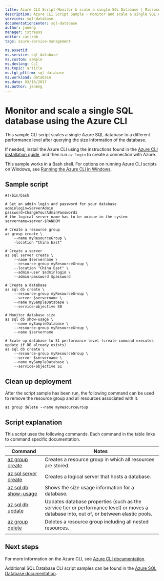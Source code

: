 ```yaml
---
title: Azure CLI Script-Monitor & scale a single SQL Database | Microsoft Docs
description: Azure CLI Script Sample - Monitor and scale a single SQL database using the Azure CLI
services: sql-database
documentationcenter: sql-database
author: janeng
manager: jstrauss
editor: carlrab
tags: azure-service-management

ms.assetid:
ms.service: sql-database
ms.custom: sample
ms.devlang: CLI
ms.topic: article
ms.tgt_pltfrm: sql-database
ms.workload: database
ms.date: 03/16/2017
ms.author: janeng
---
```


# Monitor and scale a single SQL database using the Azure CLI

This sample CLI script scales a single Azure SQL database to a different performance level after querying the size information of the database. 

If needed, install the Azure CLI using the instructions found in the [Azure CLI installation guide](https://docs.microsoft.com/cli/azure/install-azure-cli), and then run `az login` to create a connection with Azure.

This sample works in a Bash shell. For options on running Azure CLI scripts on Windows, see [Running the Azure CLI in Windows](../../virtual-machines/virtual-machines-windows-cli-options.md).


## Sample script

```azurecli
#!/bin/bash

# Set an admin login and password for your database
adminlogin=ServerAdmin
password=ChangeYourAdminPassword1
# the logical server name has to be unique in the system
servername=server-$RANDOM

# Create a resource group
az group create \
	--name myResourceGroup \
	-location "China East" 

# Create a server
az sql server create \
	--name $servername \
	--resource-group myResourceGroup \
	--location "China East" \
	--admin-user $adminlogin \
	--admin-password $password

# Create a database
az sql db create \
	--resource-group myResourceGroup \
	--server $servername \
	--name mySampleDatabase \
	--service-objective S0

# Monitor database size
az sql db show-usage \
	--name mySampleDatabase \
	--resource-group myResourceGroup \
	--name $servername

# Scale up database to S1 performance level (create command executes update if DB already exists)
az sql db create \
	--resource-group myResourceGroup \
	--server $servername \
	--name mySampleDatabase \
	--service-objective S1
```
## Clean up deployment

After the script sample has been run, the following command can be used to remove the resource group and all resources associated with it.

```azurecli
az group delete --name myResourceGroup
```

## Script explanation

This script uses the following commands. Each command in the table links to command specific documentation.

| Command | Notes |
|---|---|
| [az group create](https://docs.microsoft.com/cli/azure/group#create) | Creates a resource group in which all resources are stored. |
| [az sql server create](https://docs.microsoft.com/cli/azure/sql/server#create) | Creates a logical server that hosts a database. |
| [az sql db show-usage](https://docs.microsoft.com/cli/azure/sql/db#show-usage) | Shows the size usage information for a database. |
| [az sql db update](https://docs.microsoft.com/cli/azure/sql/db#update) | Updates database properties (such as the service tier or performance level) or moves a database into, out of, or between elastic pools. |
| [az group delete](https://docs.microsoft.com/cli/azure/vm/extension#set) | Deletes a resource group including all nested resources. |
|||

## Next steps

For more information on the Azure CLI, see [Azure CLI documentation](https://docs.microsoft.com/cli/azure/overview).

Additional SQL Database CLI script samples can be found in the [Azure SQL Database documentation](../sql-database-cli-samples.md).
